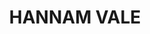 ---
lastmod: '2025-04-06T06:05:20+00:00'
latitude: -31.725436
layout: suburb
longitude: 152.747152
postcode: '2443'
state: NSW
title: HANNAM VALE
url: /nsw/hannam-vale/
---